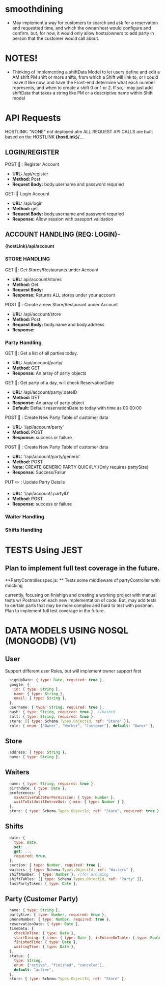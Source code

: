 # smoothdining

- May implement a way for customers to search and ask for a reservation and requestted time, and which the owner/host would configure and confirm.
  but, for now, it would only allow hosts/owners to add party in person that the customer would call about.

# NOTES!

- Thinking of Implementing a shiftData Model to let users define and edit a AM shift PM shift or more shifts, from which a Shift will link to, or I could leave it like now, and have the Front-end determine what each number represents, and when to create a shift 0 or 1 or 2.
  If so, I may just add shiftData that takes a string like PM or a descriptive name within Shift model

# API Requests

HOSTLINK: "NONE" not deployed atm
ALL REQUEST API CALLS are built based on the HOSTLINK
**{hostLink}/...**

## LOGIN/REGISTER

POST :pencil: : Register Account

- **URL:** /api/register
- **Method:** Post
- **Request Body:** body.username and password requried

GET: :file_folder: Login Account

- **URL:** /api/login
- **Method:** get
- **Request Body:** body.username and password requried
- **Response:** Allow session with passport validation

## ACCOUNT HANDLING (REQ: LOGIN)-

**{hostLink}/api/account**

### STORE HANDLING

GET :file_folder:: Get Stores/Restaurants under Account

- **URL:** api/account/stores
- **Method:** Get
- **Request Body:**
- **Response:** Returns ALL stores under your account

POST :pencil: : Create a new Store/Restaurant under Account

- **URL:** /api/account/store
- **Method:** Post
- **Request Body:** body.name and body.address
- **Response:**

### Party Handling

GET :file_folder:: Get a list of all parties today.

- **URL:** /api/account/party/
- **Method:** GET
- **Response:** An array of party objects

GET :file_folder:: Get party of a day, will check ReservationDate

- **URL:** /api/account/party/:dateID
- **Method:** GET
- **Response:** An array of party object
- **Default:** Default reservationDate to today with time as 00:00:00

POST :pencil: : Create New Party Table of customer data

- **URL:** '/api/account/party'
- **Method:** POST
- **Response:** success or failure

POST :pencil: : Create New Party Table of customer data

- **URL:** '/api/account/party/generic'
- **Method:** POST
- **Note:** CREATE GENERIC PARTY QUICKLY (Only requires partySize)
- **Response:** Success/Failur

PUT :pencil2: : Update Party Details

- **URL:** '/api/account/:partyID'
- **Method:** POST
- **Response:** success or failure

### Waiter Handling

### Shifts Handling

# TESTS Using JEST

## Plan to implement full test coverage in the future.

**PartyController.spec.js: ** Tests some middleware of partyController with mocking

currently, focusing on finishign and creating a working project with manual tests w/ Postman on each new implementation of code.
But, may add tests to certain parts that may be more complex and hard to test with postman.
Plan to implement full test coverage in the future.

# DATA MODELS USING NOSQL (MONGODB) (V1)

## User

Support different user Roles, but will implement owner support first

```js
  signUpDate: { type: Date, required: true },
  google: {
    id: { type: String },
    name: { type: String },
    email: { type: String },
  },
  username: { type: String, required: true },
  hash: { type: String, required: true }, //hashed
  salt: { type: String, required: true },
  store: [{ type: Schema.Types.ObjectId, ref: "Store" }],
  role: { enum: ["Owner", "Worker", "Customer"], default: "Owner" },
```

## Store

```js
  address: { type: String },
  name: { type: String },
```

## Waiters

```js
  name: { type: String, required: true },
  birthdate: { type: Date },
  preferences: {
    maxActiveTableForPermission: { type: Number },
    waitToSitUntilEntreeOut: { min: { type: Number } },
  },
  store: { type: Schema.Types.ObjectId, ref: "Store", required: true },
```

## Shifts

```js
  date: {
    type: Date,
    set: ...
    get: ...
    required: true,
  },
  section: { type: Number, required: true },
  waiters: { type: Schema.Types.ObjectId, ref: "Waiters" },
  shiftNumber: { type: Number }, //for Grouping
  shiftTables: [{ type: Schema.Types.ObjectId, ref: "Party" }],
  lastPartyTaken: { type: Date },
```

## Party (Customer Party)

```js
  name: { type: String },
  partySize: { type: Number, required: true },
  phoneNumber: { type: Number, required: true },
  reservationDate: { type: Date },
  timeData: {
    checkInTime: { type: Date },
    startDining: { time: { type: Date }, isEntreeOnTable: { type: Boolean } },
    finishedTime: { type: Date },
    waitingTime: { type: Date },
  },
  status: {
    type: String,
    enum: ["active", "finished", "canceled"],
    default: "active",
  },
  store: { type: Schema.Types.ObjectId, ref: "Store" },
```
